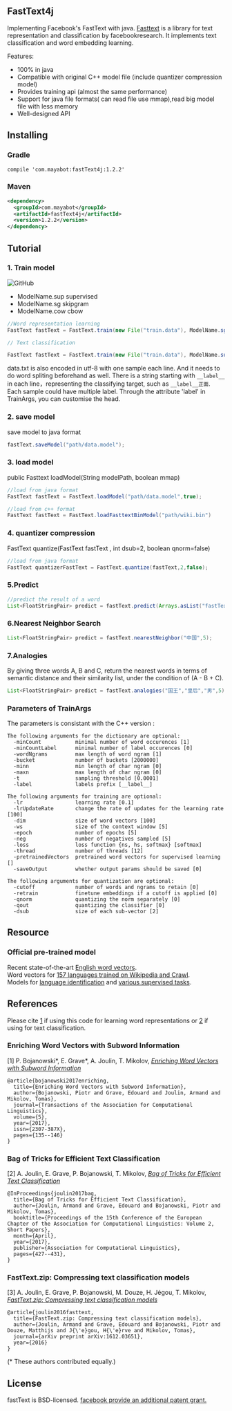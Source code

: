 ## FastText4j

   Implementing Facebook's FastText with java. [Fasttext](https://github.com/facebookresearch/fastText/) is a library for text representation and classification by facebookresearch. It implements text classification and word embedding learning.
   
Features:

 * 100% in java
 * Compatible with original C++ model file (include quantizer compression model)
 * Provides training api (almost the same performance)
 * Support for java file formats( can read file use mmap),read big model file with less memory
 * Well-designed API
 
## Installing

### Gradle
```
compile 'com.mayabot:fastText4j:1.2.2'
```

### Maven
```xml
<dependency>
  <groupId>com.mayabot</groupId>
  <artifactId>fastText4j</artifactId>
  <version>1.2.2</version>
</dependency>
```

## Tutorial

### 1. Train model
![GitHub](https://cdn.mayabot.com/nlp/wiki-images/fast_train.png "GitHub,Social Coding")

- ModelName.sup supervised
- ModelName.sg   skipgram
- ModelName.cow cbow

```java
//Word representation learning
FastText fastText = FastText.train(new File("train.data"), ModelName.sg);

// Text classification

FastText fastText = FastText.train(new File("train.data"), ModelName.sup);

```

data.txt is also encoded in utf-8 with one sample each line. And it needs to do word spliting beforehand as well. There is a string starting with ```__label__``` in each line，representing the classifying target, such as ```__label__正面```. Each sample could have  multiple label. Through the attribute 'label' in TrainArgs, you can customise the head.

### 2. save model

save model to java format
```java
fastText.saveModel("path/data.model");
```

### 3. load model

public Fasttext loadModel(String modelPath, boolean mmap)

```java
//load from java format 
FastText fastText = FastText.loadModel("path/data.model",true);

//load from c++ format
FastText fastText = FastText.loadFasttextBinModel("path/wiki.bin") 

```

### 4. quantizer compression
 FastText quantize(FastText fastText , int dsub=2, boolean qnorm=false)
```java
//load from java format 
FastText quantizerFastText = FastText.quantize(fastText,2,false);
```


### 5.Predict
```java
//predict the result of a word
List<FloatStringPair> predict = fastText.predict(Arrays.asList("fastText在预测标签时使用了非线性激活函数".split(" ")), 5);
```

### 6.Nearest Neighbor Search
```java
List<FloatStringPair> predict = fastText.nearestNeighbor("中国",5);
```

### 7.Analogies
By giving three words A, B and C, return the nearest words in terms of semantic distance and their similarity list, under the condition of (A - B + C).
```java
List<FloatStringPair> predict = fastText.analogies("国王","皇后","男",5);
```


### Parameters of TrainArgs

The parameters is consistant with the C++ version :
```
The following arguments for the dictionary are optional:
  -minCount           minimal number of word occurences [1]
  -minCountLabel      minimal number of label occurences [0]
  -wordNgrams         max length of word ngram [1]
  -bucket             number of buckets [2000000]
  -minn               min length of char ngram [0]
  -maxn               max length of char ngram [0]
  -t                  sampling threshold [0.0001]
  -label              labels prefix [__label__]

The following arguments for training are optional:
  -lr                 learning rate [0.1]
  -lrUpdateRate       change the rate of updates for the learning rate [100]
  -dim                size of word vectors [100]
  -ws                 size of the context window [5]
  -epoch              number of epochs [5]
  -neg                number of negatives sampled [5]
  -loss               loss function {ns, hs, softmax} [softmax]
  -thread             number of threads [12]
  -pretrainedVectors  pretrained word vectors for supervised learning []
  -saveOutput         whether output params should be saved [0]

The following arguments for quantization are optional:
  -cutoff             number of words and ngrams to retain [0]
  -retrain            finetune embeddings if a cutoff is applied [0]
  -qnorm              quantizing the norm separately [0]
  -qout               quantizing the classifier [0]
  -dsub               size of each sub-vector [2]
```

## Resource
### Official pre-trained model
Recent state-of-the-art [English word vectors](https://fasttext.cc/docs/en/english-vectors.html).<br/>
Word vectors for [157 languages trained on Wikipedia and Crawl](https://github.com/facebookresearch/fastText/blob/master/docs/crawl-vectors.md).<br/>
Models for [language identification](https://fasttext.cc/docs/en/language-identification.html#content) and [various supervised tasks](https://fasttext.cc/docs/en/supervised-models.html#content).

## References

Please cite [1](#enriching-word-vectors-with-subword-information) if using this code for learning word representations or [2](#bag-of-tricks-for-efficient-text-classification) if using for text classification.

### Enriching Word Vectors with Subword Information

[1] P. Bojanowski\*, E. Grave\*, A. Joulin, T. Mikolov, [*Enriching Word Vectors with Subword Information*](https://arxiv.org/abs/1607.04606)

```
@article{bojanowski2017enriching,
  title={Enriching Word Vectors with Subword Information},
  author={Bojanowski, Piotr and Grave, Edouard and Joulin, Armand and Mikolov, Tomas},
  journal={Transactions of the Association for Computational Linguistics},
  volume={5},
  year={2017},
  issn={2307-387X},
  pages={135--146}
}
```

### Bag of Tricks for Efficient Text Classification

[2] A. Joulin, E. Grave, P. Bojanowski, T. Mikolov, [*Bag of Tricks for Efficient Text Classification*](https://arxiv.org/abs/1607.01759)

```
@InProceedings{joulin2017bag,
  title={Bag of Tricks for Efficient Text Classification},
  author={Joulin, Armand and Grave, Edouard and Bojanowski, Piotr and Mikolov, Tomas},
  booktitle={Proceedings of the 15th Conference of the European Chapter of the Association for Computational Linguistics: Volume 2, Short Papers},
  month={April},
  year={2017},
  publisher={Association for Computational Linguistics},
  pages={427--431},
}
```

### FastText.zip: Compressing text classification models

[3] A. Joulin, E. Grave, P. Bojanowski, M. Douze, H. Jégou, T. Mikolov, [*FastText.zip: Compressing text classification models*](https://arxiv.org/abs/1612.03651)

```
@article{joulin2016fasttext,
  title={FastText.zip: Compressing text classification models},
  author={Joulin, Armand and Grave, Edouard and Bojanowski, Piotr and Douze, Matthijs and J{\'e}gou, H{\'e}rve and Mikolov, Tomas},
  journal={arXiv preprint arXiv:1612.03651},
  year={2016}
}
```

(\* These authors contributed equally.)

## License

fastText is BSD-licensed. [facebook provide an additional patent grant.](https://github.com/facebookresearch/fastText/blob/master/PATENTS)
